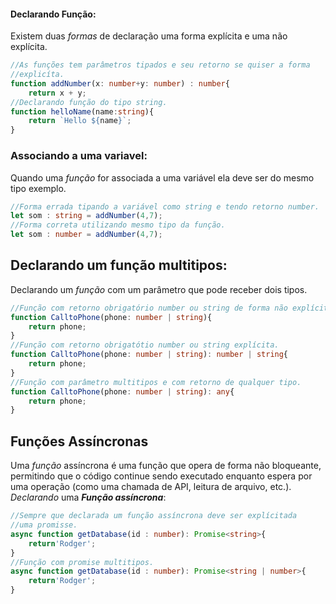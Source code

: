 
#### Declarando Função:
Existem duas *formas* de declaração uma forma explícita e uma não explícita.
```typescript
//As funções tem parâmetros tipados e seu retorno se quiser a forma
//explicíta.
function addNumber(x: number+y: number) : number{
	return x + y;
//Declarando função do tipo string.
function helloName(name:string){
	return `Hello ${name}`;
}
```

### Associando a uma variavel:
Quando uma *função* for associada a uma variável ela deve ser do mesmo tipo exemplo.
```typescript
//Forma errada tipando a variável como string e tendo retorno number.
let som : string = addNumber(4,7);
//Forma correta utilizando mesmo tipo da função.
let som : number = addNumber(4,7);
```

## Declarando um função multitipos:
Declarando um *função* com um parâmetro que pode receber dois tipos.
```typescript
//Função com retorno obrigatório number ou string de forma não explícita.
function CalltoPhone(phone: number | string){
	return phone;
}
//Função com retorno obrigatótio number ou string explícita.
function CalltoPhone(phone: number | string): number | string{
	return phone;
}
//Função com parâmetro multitipos e com retorno de qualquer tipo.
function CalltoPhone(phone: number | string): any{
	return phone;
}
```
## Funções Assíncronas
Uma *função* assíncrona é uma função que opera de forma não bloqueante, permitindo que o código continue sendo executado enquanto espera por uma operação (como uma chamada de API, leitura de arquivo, etc.).
*Declarando* uma ***Função assíncrona***:
```typescript
//Sempre que declarada um função assíncrona deve ser explícitada
//uma promisse.
async function getDatabase(id : number): Promise<string>{
	return'Rodger';
}
//Função com promise multitipos.
async function getDatabase(id : number): Promise<string | number>{
	return'Rodger';
}
```

